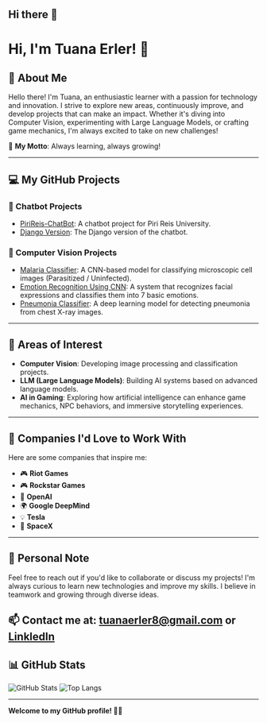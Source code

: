## Hi there 👋

# Hi, I'm Tuana Erler! 👋

## 📌 About Me
Hello there! I'm Tuana, an enthusiastic learner with a passion for technology and innovation. I strive to explore new areas, continuously improve, and develop projects that can make an impact. Whether it's diving into Computer Vision, experimenting with Large Language Models, or crafting game mechanics, I'm always excited to take on new challenges!

🌟 **My Motto**: Always learning, always growing!

---

## 💻 My GitHub Projects
### 🤖 Chatbot Projects
- [PiriReis-ChatBot](https://github.com/tnerler/PiriReis-ChatBot): A chatbot project for Piri Reis University.
- [Django Version](https://github.com/tnerler/django_version): The Django version of the chatbot.

### 🧠 Computer Vision Projects
- [Malaria Classifier](https://github.com/tnerler/Malaria-Classifier): A CNN-based model for classifying microscopic cell images (Parasitized / Uninfected).
- [Emotion Recognition Using CNN](https://github.com/tnerler/Emotion-Recognition-Using-CNN): A system that recognizes facial expressions and classifies them into 7 basic emotions.
- [Pneumonia Classifier](https://github.com/tnerler/Pneumonia-Classifier): A deep learning model for detecting pneumonia from chest X-ray images.

---

## 🌟 Areas of Interest
- **Computer Vision**: Developing image processing and classification projects.
- **LLM (Large Language Models)**: Building AI systems based on advanced language models.
- **AI in Gaming**: Exploring how artificial intelligence can enhance game mechanics, NPC behaviors, and immersive storytelling experiences.

---

## 🏢 Companies I'd Love to Work With
Here are some companies that inspire me:
- 🎮 **Riot Games**
- 🎮 **Rockstar Games**
- 🦄 **OpenAI**
- 🌍 **Google DeepMind**
- 💡 **Tesla**
- 🚗 **SpaceX**

---

## 🌈 Personal Note
Feel free to reach out if you'd like to collaborate or discuss my projects! I'm always curious to learn new technologies and improve my skills. I believe in teamwork and growing through diverse ideas. 

📫 Contact me at: [tuanaerler8@gmail.com](mailto:tuanaerler8@gmail.com) or [LinkledIn](https://www.linkedin.com/in/tuana-erler-b26143310)
---

## 📊 GitHub Stats
![GitHub Stats](https://github-readme-stats.vercel.app/api?username=tnerler&show_icons=true&theme=radical)
![Top Langs](https://github-readme-stats.vercel.app/api/top-langs/?username=tnerler&layout=compact&theme=radical)

---

**Welcome to my GitHub profile! 👩‍💻**
